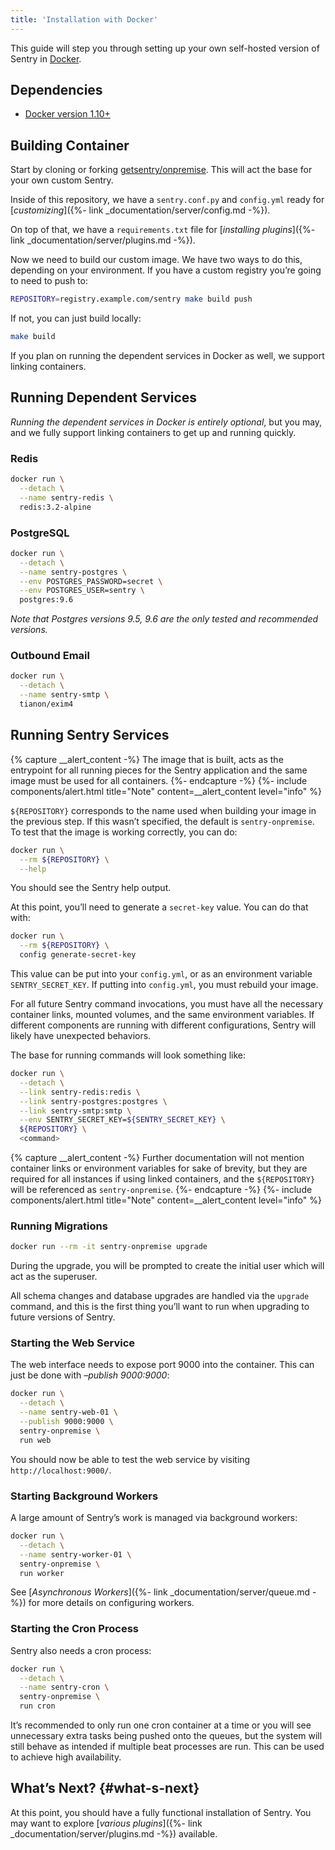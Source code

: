 ```yaml
---
title: 'Installation with Docker'
---
```


This guide will step you through setting up your own self-hosted version of Sentry in [Docker](https://www.docker.com/).

## Dependencies

-   [Docker version 1.10+](https://www.docker.com/getdocker)

## Building Container

Start by cloning or forking [getsentry/onpremise](https://github.com/getsentry/onpremise). This will act the base for your own custom Sentry.

Inside of this repository, we have a `sentry.conf.py` and `config.yml` ready for [_customizing_]({%- link _documentation/server/config.md -%}).

On top of that, we have a `requirements.txt` file for [_installing plugins_]({%- link _documentation/server/plugins.md -%}).

Now we need to build our custom image. We have two ways to do this, depending on your environment. If you have a custom registry you’re going to need to push to:

```bash
REPOSITORY=registry.example.com/sentry make build push
```

If not, you can just build locally:

```bash
make build
```

If you plan on running the dependent services in Docker as well, we support linking containers.

## Running Dependent Services

_Running the dependent services in Docker is entirely optional_, but you may, and we fully support linking containers to get up and running quickly.

### Redis

```bash
docker run \
  --detach \
  --name sentry-redis \
  redis:3.2-alpine
```

### PostgreSQL

```bash
docker run \
  --detach \
  --name sentry-postgres \
  --env POSTGRES_PASSWORD=secret \
  --env POSTGRES_USER=sentry \
  postgres:9.6
```

_Note that Postgres versions 9.5, 9.6 are the only tested and recommended versions._

### Outbound Email

```bash
docker run \
  --detach \
  --name sentry-smtp \
  tianon/exim4
```

## Running Sentry Services

{% capture __alert_content -%}
The image that is built, acts as the entrypoint for all running pieces for the Sentry application and the same image must be used for all containers.
{%- endcapture -%}
{%- include components/alert.html
  title="Note"
  content=__alert_content
  level="info"
%}

`${REPOSITORY}` corresponds to the name used when building your image in the previous step. If this wasn’t specified, the default is `sentry-onpremise`. To test that the image is working correctly, you can do:

```bash
docker run \
  --rm ${REPOSITORY} \
  --help
```

You should see the Sentry help output.

At this point, you’ll need to generate a `secret-key` value. You can do that with:

```bash
docker run \
  --rm ${REPOSITORY} \
  config generate-secret-key
```

This value can be put into your `config.yml`, or as an environment variable `SENTRY_SECRET_KEY`. If putting into `config.yml`, you must rebuild your image.

For all future Sentry command invocations, you must have all the necessary container links, mounted volumes, and the same environment variables. If different components are running with different configurations, Sentry will likely have unexpected behaviors.

The base for running commands will look something like:

```bash
docker run \
  --detach \
  --link sentry-redis:redis \
  --link sentry-postgres:postgres \
  --link sentry-smtp:smtp \
  --env SENTRY_SECRET_KEY=${SENTRY_SECRET_KEY} \
  ${REPOSITORY} \
  <command>
```

{% capture __alert_content -%}
Further documentation will not mention container links or environment variables for sake of brevity, but they are required for all instances if using linked containers, and the `${REPOSITORY}` will be referenced as `sentry-onpremise`.
{%- endcapture -%}
{%- include components/alert.html
  title="Note"
  content=__alert_content
  level="info"
%}

### Running Migrations

```bash
docker run --rm -it sentry-onpremise upgrade
```

During the upgrade, you will be prompted to create the initial user which will act as the superuser.

All schema changes and database upgrades are handled via the `upgrade` command, and this is the first thing you’ll want to run when upgrading to future versions of Sentry.

### Starting the Web Service

The web interface needs to expose port 9000 into the container. This can just be done with _–publish 9000:9000_:

```bash
docker run \
  --detach \
  --name sentry-web-01 \
  --publish 9000:9000 \
  sentry-onpremise \
  run web
```

You should now be able to test the web service by visiting `http://localhost:9000/`.

### Starting Background Workers

A large amount of Sentry’s work is managed via background workers:

```bash
docker run \
  --detach \
  --name sentry-worker-01 \
  sentry-onpremise \
  run worker
```

See [_Asynchronous Workers_]({%- link _documentation/server/queue.md -%}) for more details on configuring workers.

### Starting the Cron Process

Sentry also needs a cron process:

```bash
docker run \
  --detach \
  --name sentry-cron \
  sentry-onpremise \
  run cron
```

It’s recommended to only run one cron container at a time or you will see unnecessary extra tasks being pushed onto the queues, but the system will still behave as intended if multiple beat processes are run. This can be used to achieve high availability.

## What’s Next? {#what-s-next}

At this point, you should have a fully functional installation of Sentry. You may want to explore [_various plugins_]({%- link _documentation/server/plugins.md -%}) available.
